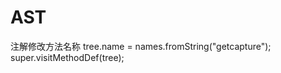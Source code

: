 # AST

注解修改方法名称
 tree.name = names.fromString("getcapture");
                super.visitMethodDef(tree);
